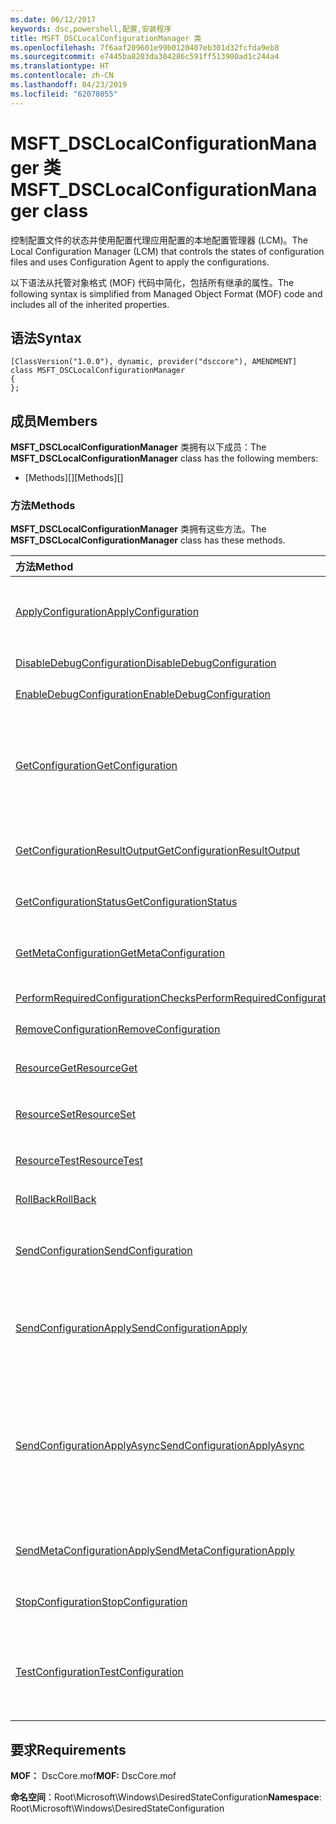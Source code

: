 ```yaml
---
ms.date: 06/12/2017
keywords: dsc,powershell,配置,安装程序
title: MSFT_DSCLocalConfigurationManager 类
ms.openlocfilehash: 7f6aaf209601e99b0120407eb301d32fcfda9eb8
ms.sourcegitcommit: e7445ba8203da304286c591ff513900ad1c244a4
ms.translationtype: HT
ms.contentlocale: zh-CN
ms.lasthandoff: 04/23/2019
ms.locfileid: "62078055"
---
```

# <a name="msftdsclocalconfigurationmanager-class"></a><span data-ttu-id="7e6f8-103">MSFT_DSCLocalConfigurationManager 类</span><span class="sxs-lookup"><span data-stu-id="7e6f8-103">MSFT_DSCLocalConfigurationManager class</span></span>

<span data-ttu-id="7e6f8-104">控制配置文件的状态并使用配置代理应用配置的本地配置管理器 (LCM)。</span><span class="sxs-lookup"><span data-stu-id="7e6f8-104">The Local Configuration Manager (LCM) that controls the states of configuration files and uses Configuration Agent to apply the configurations.</span></span>

<span data-ttu-id="7e6f8-105">以下语法从托管对象格式 (MOF) 代码中简化，包括所有继承的属性。</span><span class="sxs-lookup"><span data-stu-id="7e6f8-105">The following syntax is simplified from Managed Object Format (MOF) code and includes all of the inherited properties.</span></span>

## <a name="syntax"></a><span data-ttu-id="7e6f8-106">语法</span><span class="sxs-lookup"><span data-stu-id="7e6f8-106">Syntax</span></span>

```
[ClassVersion("1.0.0"), dynamic, provider("dsccore"), AMENDMENT]
class MSFT_DSCLocalConfigurationManager
{
};
```

## <a name="members"></a><span data-ttu-id="7e6f8-107">成员</span><span class="sxs-lookup"><span data-stu-id="7e6f8-107">Members</span></span>

<span data-ttu-id="7e6f8-108">**MSFT_DSCLocalConfigurationManager** 类拥有以下成员：</span><span class="sxs-lookup"><span data-stu-id="7e6f8-108">The **MSFT_DSCLocalConfigurationManager** class has the following members:</span></span>

- <span data-ttu-id="7e6f8-109">[Methods][]</span><span class="sxs-lookup"><span data-stu-id="7e6f8-109">[Methods][]</span></span>

### <a name="methods"></a><span data-ttu-id="7e6f8-110">方法</span><span class="sxs-lookup"><span data-stu-id="7e6f8-110">Methods</span></span>

<span data-ttu-id="7e6f8-111">**MSFT_DSCLocalConfigurationManager** 类拥有这些方法。</span><span class="sxs-lookup"><span data-stu-id="7e6f8-111">The **MSFT_DSCLocalConfigurationManager** class has these methods.</span></span>

|<span data-ttu-id="7e6f8-112">方法</span><span class="sxs-lookup"><span data-stu-id="7e6f8-112">Method</span></span> |<span data-ttu-id="7e6f8-113">说明</span><span class="sxs-lookup"><span data-stu-id="7e6f8-113">Description</span></span> |
|:--- |:---|
| [<span data-ttu-id="7e6f8-114">ApplyConfiguration</span><span class="sxs-lookup"><span data-stu-id="7e6f8-114">ApplyConfiguration</span></span>](msft-dsclocalconfigurationmanager-applyconfiguration.md)| <span data-ttu-id="7e6f8-115">使用配置代理应用处于挂起状态的配置。</span><span class="sxs-lookup"><span data-stu-id="7e6f8-115">Uses the Configuration Agent to apply the configuration that is pending.</span></span>|
| [<span data-ttu-id="7e6f8-116">DisableDebugConfiguration</span><span class="sxs-lookup"><span data-stu-id="7e6f8-116">DisableDebugConfiguration</span></span>](msft-dsclocalconfigurationmanager-disabledebugconfiguration.md)| <span data-ttu-id="7e6f8-117">禁用 DSC 资源调试。</span><span class="sxs-lookup"><span data-stu-id="7e6f8-117">Disables DSC resource debugging.</span></span>|
| [<span data-ttu-id="7e6f8-118">EnableDebugConfiguration</span><span class="sxs-lookup"><span data-stu-id="7e6f8-118">EnableDebugConfiguration</span></span>](msft-dsclocalconfigurationmanager-enabledebugconfiguration.md)| <span data-ttu-id="7e6f8-119">启用 DSC 资源调试。</span><span class="sxs-lookup"><span data-stu-id="7e6f8-119">Enables DSC resource debugging.</span></span>|
| [<span data-ttu-id="7e6f8-120">GetConfiguration</span><span class="sxs-lookup"><span data-stu-id="7e6f8-120">GetConfiguration</span></span>](msft-dsclocalconfigurationmanager-getconfiguration.md)| <span data-ttu-id="7e6f8-121">将配置文档发送到托管节点，并使用配置代理的 **Get** 方法以应用配置。</span><span class="sxs-lookup"><span data-stu-id="7e6f8-121">Sends the configuration document to the managed node and uses the **Get** method of the Configuration Agent to apply the configuration.</span></span>|
| [<span data-ttu-id="7e6f8-122">GetConfigurationResultOutput</span><span class="sxs-lookup"><span data-stu-id="7e6f8-122">GetConfigurationResultOutput</span></span>](msft-dsclocalconfigurationmanager-getconfigurationresultoutput.md)| <span data-ttu-id="7e6f8-123">获取与特定作业相关的配置代理输出。</span><span class="sxs-lookup"><span data-stu-id="7e6f8-123">Gets the Configuration Agent output relating to a specific job.</span></span>|
| [<span data-ttu-id="7e6f8-124">GetConfigurationStatus</span><span class="sxs-lookup"><span data-stu-id="7e6f8-124">GetConfigurationStatus</span></span>](msft-dsclocalconfigurationmanager-getconfigurationstatus.md)| <span data-ttu-id="7e6f8-125">获取配置状态历史记录。</span><span class="sxs-lookup"><span data-stu-id="7e6f8-125">Get the configuration status history.</span></span>|
| [<span data-ttu-id="7e6f8-126">GetMetaConfiguration</span><span class="sxs-lookup"><span data-stu-id="7e6f8-126">GetMetaConfiguration</span></span>](msft-dsclocalconfigurationmanager-getmetaconfiguration.md)| <span data-ttu-id="7e6f8-127">获取用于控制配置代理的 LCM 设置。</span><span class="sxs-lookup"><span data-stu-id="7e6f8-127">Gets the LCM settings that are used to control Configuration Agent.</span></span>|
| [<span data-ttu-id="7e6f8-128">PerformRequiredConfigurationChecks</span><span class="sxs-lookup"><span data-stu-id="7e6f8-128">PerformRequiredConfigurationChecks</span></span>](msft-dsclocalconfigurationmanager-performrequiredconfigurationchecks.md)| <span data-ttu-id="7e6f8-129">启动一致性检查。</span><span class="sxs-lookup"><span data-stu-id="7e6f8-129">Starts the consistency check.</span></span>|
| [<span data-ttu-id="7e6f8-130">RemoveConfiguration</span><span class="sxs-lookup"><span data-stu-id="7e6f8-130">RemoveConfiguration</span></span>](msft-dsclocalconfigurationmanager-removeconfiguration.md)| <span data-ttu-id="7e6f8-131">删除配置文件。</span><span class="sxs-lookup"><span data-stu-id="7e6f8-131">Removes the configuration files.</span></span>|
| [<span data-ttu-id="7e6f8-132">ResourceGet</span><span class="sxs-lookup"><span data-stu-id="7e6f8-132">ResourceGet</span></span>](msft-dsclocalconfigurationmanager-resourceget.md)| <span data-ttu-id="7e6f8-133">直接调用 DSC 资源的 **Get** 方法。</span><span class="sxs-lookup"><span data-stu-id="7e6f8-133">Directly calls the **Get** method of a DSC resource.</span></span>|
| [<span data-ttu-id="7e6f8-134">ResourceSet</span><span class="sxs-lookup"><span data-stu-id="7e6f8-134">ResourceSet</span></span>](msft-dsclocalconfigurationmanager-resourceset.md)| <span data-ttu-id="7e6f8-135">直接调用 DSC 资源的 **Set** 方法。</span><span class="sxs-lookup"><span data-stu-id="7e6f8-135">Directly calls the **Set** method of a DSC resource.</span></span>|
| [<span data-ttu-id="7e6f8-136">ResourceTest</span><span class="sxs-lookup"><span data-stu-id="7e6f8-136">ResourceTest</span></span>](msft-dsclocalconfigurationmanager-resourcetest.md)| <span data-ttu-id="7e6f8-137">直接调用 DSC 资源的 **Test** 方法。</span><span class="sxs-lookup"><span data-stu-id="7e6f8-137">Directly calls the **Test** method of a DSC resource.</span></span>|
| [<span data-ttu-id="7e6f8-138">RollBack</span><span class="sxs-lookup"><span data-stu-id="7e6f8-138">RollBack</span></span>](msft-dsclocalconfigurationmanager-rollback.md)| <span data-ttu-id="7e6f8-139">回滚到以前的配置。</span><span class="sxs-lookup"><span data-stu-id="7e6f8-139">Rolls back to a previous configuration.</span></span>|
| [<span data-ttu-id="7e6f8-140">SendConfiguration</span><span class="sxs-lookup"><span data-stu-id="7e6f8-140">SendConfiguration</span></span>](msft-dsclocalconfigurationmanager-sendconfiguration.md)| <span data-ttu-id="7e6f8-141">将配置文档发送到托管节点并将其保存为挂起的更改。</span><span class="sxs-lookup"><span data-stu-id="7e6f8-141">Sends the configuration document to the managed node and saves it as a pending change.</span></span>|
| [<span data-ttu-id="7e6f8-142">SendConfigurationApply</span><span class="sxs-lookup"><span data-stu-id="7e6f8-142">SendConfigurationApply</span></span>](msft-dsclocalconfigurationmanager-sendconfigurationapply.md)| <span data-ttu-id="7e6f8-143">将配置文档发送到托管节点，并使用配置代理应用配置。</span><span class="sxs-lookup"><span data-stu-id="7e6f8-143">Sends the configuration document to the managed node and uses the Configuration Agent to apply the configuration.</span></span>|
| [<span data-ttu-id="7e6f8-144">SendConfigurationApplyAsync</span><span class="sxs-lookup"><span data-stu-id="7e6f8-144">SendConfigurationApplyAsync</span></span>](msft-dsclocalconfigurationmanager-sendconfigurationapplyasync.md)| <span data-ttu-id="7e6f8-145">将配置文档发送到托管节点，并开始使用配置代理应用配置。</span><span class="sxs-lookup"><span data-stu-id="7e6f8-145">Send the configuration document to the managed node and start using the Configuration Agent to apply the configuration.</span></span> <span data-ttu-id="7e6f8-146">使用 GetConfigurationResultOutput 检索结果输出。</span><span class="sxs-lookup"><span data-stu-id="7e6f8-146">Use GetConfigurationResultOutput to retrieve result output.</span></span>|
| [<span data-ttu-id="7e6f8-147">SendMetaConfigurationApply</span><span class="sxs-lookup"><span data-stu-id="7e6f8-147">SendMetaConfigurationApply</span></span>](msft-dsclocalconfigurationmanager-sendmetaconfigurationapply.md)| <span data-ttu-id="7e6f8-148">设置用于控制配置代理的 LCM 设置。</span><span class="sxs-lookup"><span data-stu-id="7e6f8-148">Sets the LCM settings that are used to control the Configuration Agent.</span></span>|
| [<span data-ttu-id="7e6f8-149">StopConfiguration</span><span class="sxs-lookup"><span data-stu-id="7e6f8-149">StopConfiguration</span></span>](msft-dsclocalconfigurationmanager-stopconfiguration.md)| <span data-ttu-id="7e6f8-150">停止正在进行的配置。</span><span class="sxs-lookup"><span data-stu-id="7e6f8-150">Stops the configuration that is in progress.</span></span>|
| [<span data-ttu-id="7e6f8-151">TestConfiguration</span><span class="sxs-lookup"><span data-stu-id="7e6f8-151">TestConfiguration</span></span>](msft-dsclocalconfigurationmanager-testconfiguration.md)| <span data-ttu-id="7e6f8-152">将配置文档发送到托管节点并针对该文档验证当前配置。</span><span class="sxs-lookup"><span data-stu-id="7e6f8-152">Sends the configuration document to the managed node and verifies the current configuration against the document.</span></span>|

## <a name="requirements"></a><span data-ttu-id="7e6f8-153">要求</span><span class="sxs-lookup"><span data-stu-id="7e6f8-153">Requirements</span></span>

<span data-ttu-id="7e6f8-154">**MOF：** DscCore.mof</span><span class="sxs-lookup"><span data-stu-id="7e6f8-154">**MOF:** DscCore.mof</span></span>

<span data-ttu-id="7e6f8-155">**命名空间**：Root\Microsoft\Windows\DesiredStateConfiguration</span><span class="sxs-lookup"><span data-stu-id="7e6f8-155">**Namespace**: Root\Microsoft\Windows\DesiredStateConfiguration</span></span>